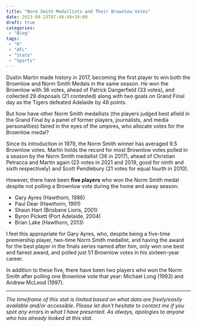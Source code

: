 ```yaml
---
title: "Norm Smith Medallists and Their Brownlow Votes"
date: 2023-08-23T07:49:49+10:00
draft: true
categories:
 - "Blog"
tags:
 - "R"
 - "AFL" 
 - "Stats"
 - "Sports"
---
```


<!--more-->

Dustin Martin made history in 2017, becoming the first player to win both the Brownlow and Norm Smith Medals in the same season. He won the Brownlow with 36 votes, ahead of Patrick Dangerfield (33 votes), and collected 29 disposals (21 contested) along with two goals on Grand Final day as the Tigers defeated Adelaide by 48 points. 

But how have other Norm Smith medallists (the players judged best afield in the Grand Final by a panel of former players, journalists, and media personalities) faired in the eyes of the umpires, who allocate votes for the Brownlow medal?

Since its introduction in 1979, the Norm Smith winner has averaged 9.5 Brownlow votes. Martin holds the record for most Brownlow votes polled in a season by the Norm Smith medallist (36 in 2017), ahead of Christian Petracca and Martin again (23 votes in 2021 and 2019, good for ninth and sixth respectively) and Scott Pendlebury (21 votes for equal fourth in 2010).

However, there have been **five players** who won the Norm Smith medal despite not polling a Brownlow vote during the home and away season:
- Gary Ayres (Hawthorn, 1986)
- Paul Dear (Hawthorn, 1991)
- Shaun Hart (Brisbane Lions, 2001)
- Byron Pickett (Port Adelaide, 2004)
- Brian Lake (Hawthorn, 2013)

I feel this appropriate for Gary Ayres, who, despite being a five-time premiership player, two-time Norm Smith medallist, and having the award for the best player in the finals series named after him, only won one best and fairest award, and polled just 51 Brownlow votes in his sixteen-year career.

In addition to these five, there have been two players who won the Norm Smith after polling one Brownlow vote that year: Michael Long (1993) and Andrew McLeod (1997).

--- 

*The timeframe of this stat is limited based on what data are freely/easily available and/or accessible. Please let don’t hesitate to contact me if you spot any errors in what I have presented. As always, apologies to anyone who has already looked at this stat.*
